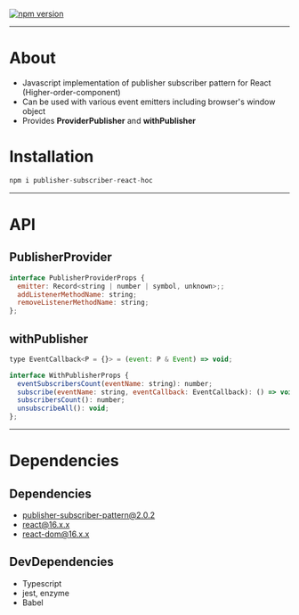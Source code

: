 [![npm version](https://badge.fury.io/js/publisher-subscriber-react-hoc.svg)](https://badge.fury.io/js/publisher-subscriber-react-hoc)

---

# About

* Javascript implementation of publisher subscriber pattern for React (Higher-order-component)
* Can be used with various event emitters including browser's window object
* Provides **ProviderPublisher** and **withPublisher**

# Installation
```javascript
npm i publisher-subscriber-react-hoc
```

---

# API

## **PublisherProvider**
```javascript
interface PublisherProviderProps {
  emitter: Record<string | number | symbol, unknown>;;
  addListenerMethodName: string;
  removeListenerMethodName: string;
};
```
## **withPublisher**
```javascript
type EventCallback<P = {}> = (event: P & Event) => void;

interface WithPublisherProps {
  eventSubscribersCount(eventName: string): number;
  subscribe(eventName: string, eventCallback: EventCallback): () => void;
  subscribersCount(): number;
  unsubscribeAll(): void;
};
```

---

# Dependencies

## Dependencies
* publisher-subscriber-pattern@2.0.2
* react@16.x.x
* react-dom@16.x.x

## DevDependencies
* Typescript
* jest, enzyme
* Babel